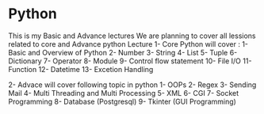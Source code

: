 # Python
This is my Basic and Advance lectures
We are planning to cover all lessions related to core and Advance python Lecture
1- Core Python will cover :
  1- Basic and Overview of Python
  2- Number
  3- String
  4- List
  5- Tuple
  6- Dictionary
  7- Operator
  8- Module
  9- Control flow statement
  10- File I/O
  11- Function
  12- Datetime
  13- Excetion Handling
  
2- Advace will cover following topic in python
  1- OOPs
  2- Regex
  3- Sending Mail
  4- Multi Threading and Multi Processing
  5- XML
  6- CGI
  7- Socket Programming
  8- Database (Postgresql)
  9- Tkinter (GUI Programming)
  

